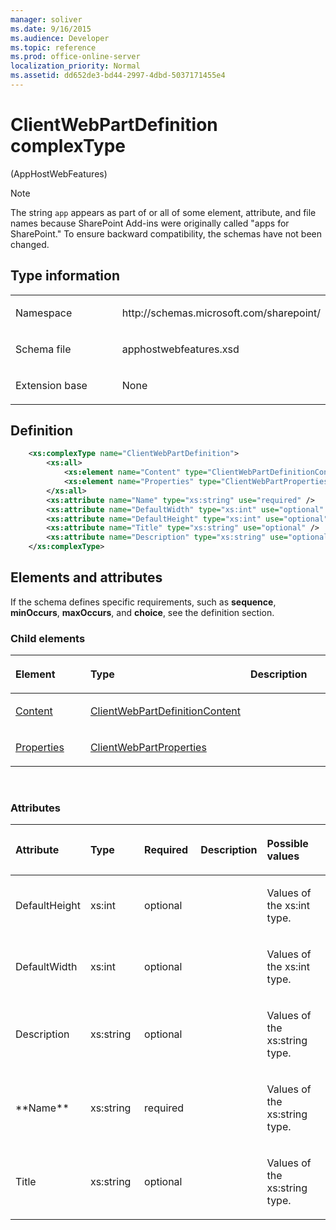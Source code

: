 ```yaml
---
manager: soliver
ms.date: 9/16/2015
ms.audience: Developer
ms.topic: reference
ms.prod: office-online-server
localization_priority: Normal
ms.assetid: dd652de3-bd44-2997-4dbd-5037171455e4
---
```


# ClientWebPartDefinition complexType 

(AppHostWebFeatures)

> [!NOTE] 
> The string `app` appears as part of or all of some element, attribute, and file names because SharePoint Add-ins were originally called "apps for SharePoint." To ensure backward compatibility, the schemas have not been changed.

## Type information

<table>
<colgroup>
<col width="50%" />
<col width="50%" />
</colgroup>
<tbody>
<tr class="odd">
<td align="left"><p><span class="label">Namespace</span></p></td>
<td align="left"><p>http://schemas.microsoft.com/sharepoint/</p></td>
</tr>
<tr class="even">
<td align="left"><p><span class="label">Schema file</span></p></td>
<td align="left"><p>apphostwebfeatures.xsd</p></td>
</tr>
<tr class="odd">
<td align="left"><p><span class="label">Extension base</span></p></td>
<td align="left"><p>None</p></td>
</tr>
</tbody>
</table>

## Definition

```XML
    <xs:complexType name="ClientWebPartDefinition">
        <xs:all>
            <xs:element name="Content" type="ClientWebPartDefinitionContent" minOccurs="1" maxOccurs="1"></xs:element>
            <xs:element name="Properties" type="ClientWebPartProperties" minOccurs="0" maxOccurs="1"></xs:element>
        </xs:all>
        <xs:attribute name="Name" type="xs:string" use="required" />
        <xs:attribute name="DefaultWidth" type="xs:int" use="optional" />
        <xs:attribute name="DefaultHeight" type="xs:int" use="optional" />
        <xs:attribute name="Title" type="xs:string" use="optional" />
        <xs:attribute name="Description" type="xs:string" use="optional" />
    </xs:complexType>
```

## Elements and attributes

If the schema defines specific requirements, such as **sequence**, **minOccurs**, **maxOccurs**, and **choice**, see the definition section.

### Child elements

<table>
<colgroup>
<col width="33%" />
<col width="33%" />
<col width="33%" />
</colgroup>
<thead>
<tr class="header">
<th align="left"><p>Element</p></th>
<th align="left"><p>Type</p></th>
<th align="left"><p>Description</p></th>
</tr>
</thead>
<tbody>
<tr class="odd">
<td align="left"><p><a href="content-element-clientwebpartdefinition-complextypeapphostwebfeatures.md">Content</a></p></td>
<td align="left"><p><a href="clientwebpartdefinitioncontent-complextype-apphostwebfeatures.md">ClientWebPartDefinitionContent</a></p></td>
<td align="left"><p></p></td>
</tr>
<tr class="even">
<td align="left"><p><a href="properties-element-clientwebpartdefinition-complextypeapphostwebfeatures.md">Properties</a></p></td>
<td align="left"><p><a href="clientwebpartproperties-complextype-apphostwebfeatures.md">ClientWebPartProperties</a></p></td>
<td align="left"><p></p></td>
</tr>
</tbody>
</table>

<br/>

### Attributes

<table>
<colgroup>
<col width="20%" />
<col width="20%" />
<col width="20%" />
<col width="10%" />
<col width="30%" />
</colgroup>
<thead>
<tr class="header">
<th align="left"><p>Attribute</p></th>
<th align="left"><p>Type</p></th>
<th align="left"><p>Required</p></th>
<th align="left"><p>Description</p></th>
<th align="left"><p>Possible values</p></th>
</tr>
</thead>
<tbody>
<tr class="odd">
<td align="left"><p>DefaultHeight</p></td>
<td align="left"><p>xs:int</p></td>
<td align="left"><p>optional</p></td>
<td align="left"><p></p></td>
<td align="left"><p>Values of the xs:int type.</p></td>
</tr>
<tr class="even">
<td align="left"><p>DefaultWidth</p></td>
<td align="left"><p>xs:int</p></td>
<td align="left"><p>optional</p></td>
<td align="left"><p></p></td>
<td align="left"><p>Values of the xs:int type.</p></td>
</tr>
<tr class="odd">
<td align="left"><p>Description</p></td>
<td align="left"><p>xs:string</p></td>
<td align="left"><p>optional</p></td>
<td align="left"><p></p></td>
<td align="left"><p>Values of the xs:string type.</p></td>
</tr>
<tr class="even">
<td align="left"><p>**Name**</p></td>
<td align="left"><p>xs:string</p></td>
<td align="left"><p>required</p></td>
<td align="left"><p></p></td>
<td align="left"><p>Values of the xs:string type.</p></td>
</tr>
<tr class="odd">
<td align="left"><p>Title</p></td>
<td align="left"><p>xs:string</p></td>
<td align="left"><p>optional</p></td>
<td align="left"><p></p></td>
<td align="left"><p>Values of the xs:string type.</p></td>
</tr>
</tbody>
</table>

<br/>

<br/>







